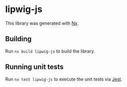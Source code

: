 # lipwig-js

This library was generated with [Nx](https://nx.dev).

## Building

Run `nx build lipwig-js` to build the library.

## Running unit tests

Run `nx test lipwig-js` to execute the unit tests via [Jest](https://jestjs.io).
